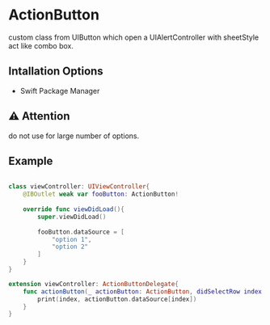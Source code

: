 # ActionButton
custom class from UIButton which open a UIAlertController with sheetStyle act like combo box.

## Intallation Options
-   Swift Package Manager

## ⚠️ Attention
do not use for large number of options.

## Example

```swift

class viewController: UIViewController{
    @IBOutlet weak var fooButton: ActionButton!
    
    override func viewDidLoad(){
        super.viewDidLoad()
        
        fooButton.dataSource = [
            "option 1",
            "option 2"
        ]
    }
}

extension viewController: ActionButtonDelegate{
    func actionButton(_ actionButton: ActionButton, didSelectRow index: Int){
        print(index, actionButton.dataSource[index])
    }
}

```
